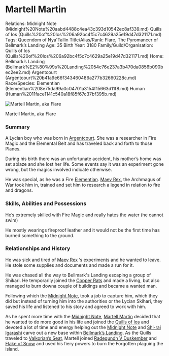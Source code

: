 # Martell Martin

Relations: Midnight Note (Midnight%20Note%20aabd4488c4ea43c393d10542ec8af339.md) Quills of Ios (Quills%20of%20Ios%206a92bc4f5c7c4629a25e19d47d321171.md) 
Tags: Queendom of Nya'Tallin
Title/Alias/Rank: Flare, The Pyromancer of Bellmark’s Landing
Age: 35
Birth Year: 3180
Family/Guild/Organisation: Quills of Ios (Quills%20of%20Ios%206a92bc4f5c7c4629a25e19d47d321171.md) 
Home: Bellmark’s Landing (Bellmark%E2%80%99s%20Landing%2054c76e237a3b470da0856b090bec2ee2.md) Argentcourt (Argentcourt%20b41a9e66f343460486a277b32660228c.md) 
Race/Species: Elementian (Elementian%208e75da99a0c04701a3154f15663d11f8.md) Human (Human%2011face1141c540a18f85f67c37bf395b.md)

![Martell Martin, aka Flare](image%20129.png)

Martell Martin, aka Flare

### Summary

A Lycian boy who was born in [Argentcourt](Argentcourt%20b41a9e66f343460486a277b32660228c.md). She was a researcher in Fire Magic and the Elemental Belt and has traveled back and forth to those Planes. 

During his birth there was an unfortunate accident, his mother’s home was set ablaze and she lost her life. Some events say it was an experiment gone wrong, but the magics involved indicate otherwise.

He was special, as he was a Fire [Elementian](Elementian%208e75da99a0c04701a3154f15663d11f8.md). [Maev Rex](Maev%20Rex%2025a28a4d34b9431bbcd0de9e8fa22817.md), the Archmagus of War took him in, trained and set him to research a legend in relation to fire and dragons.

### Skills, Abilities and Possessions

He’s extremely skilled with Fire Magic and really hates the water (he cannot swim)

He mostly wearings fireproof leather and it would not be the first time has burned something to the ground.

### **Relationships and History**

He was sick and tired of [Maev Rex](Maev%20Rex%2025a28a4d34b9431bbcd0de9e8fa22817.md) ‘s experiments and he wanted to leave. He stole some supplies and documents and made a run for it.

He was chased all the way to Bellmark's Landing escaping a group of Shikari. He temporarily joined the [Copper Rats](Copper%20Rats%2080dc3a7e773e4b7f97ceadc9f93ace8c.md) and made a living, but also managed to burn downa couple of buildings and became a wanted man.

Following which the [Midnight Note](Midnight%20Note%20aabd4488c4ea43c393d10542ec8af339.md), took a job to capture him, which they did but instead of turning him into the authorities or the Lycian Skihari, they saved his life and listened to his story and agreed to work with him.

As he spent more time with the [Midnight Note](Midnight%20Note%20aabd4488c4ea43c393d10542ec8af339.md), [Martell Martin](Martell%20Martin%20b19c473bea6545fc8be9d1dca72a2a73.md) decided that he wanted to do more good in his life and joined the [Quills of Ios](Quills%20of%20Ios%206a92bc4f5c7c4629a25e19d47d321171.md) and devoted a lot of time and energy helping out the [Midnight Note](Midnight%20Note%20aabd4488c4ea43c393d10542ec8af339.md) and [Shi-rai Igarashi](Shi-rai%20Igarashi%202b00fac466024354b0273317d2e43ca0.md) carve out a new base within [Bellmark’s Landing](Bellmark%E2%80%99s%20Landing%2054c76e237a3b470da0856b090bec2ee2.md). As the Quills traveled to [Valkorian’s Seat](Valkorian%E2%80%99s%20Seat%20eb373989a5ab4abcaae4c4f0264b3656.md), Martell joined [Radegundh V Duskember](Radegundh%20V%20Duskember%20ac0c23e3ded6497fb008f10fc5232fbc.md) and [Flake of Snow](Flake%20of%20Snow%200acbb6e796964907a336f61d1c3903dd.md) and used his fiery powers to burn the Forgotten plaguing the island.